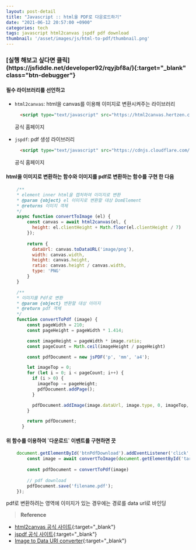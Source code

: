 ```yaml
---
layout: post-detail
title: "Javascript :: html을 PDF로 다운로드하기"
date: "2021-06-12 20:57:00 +0900"
categories: tech
tags: javascript html2canvas jspdf pdf download
thumbnail: '/asset/images/js/html-to-pdf/thumbnail.png'
---
```

<h3 markdown="1">
    <i class="fas fa-play-circle"></i>
    [실행 해보고 싶다면 클릭](https://jsfiddle.net/developer92/rqyjbf8a/){:target="_blank" class="btn-debugger"}
</h3>


<div markdown="1" class="stepper text mt-2">
<h4 markdown="1" data-step="1" class="title">
   필수 라이브러리를 선언하고 
</h4>

* `html2canvas`: html을 canvas를 이용해 이미지로 변환시켜주는 라이브러리

    ```html
      <script type="text/javascript" src="https://html2canvas.hertzen.com/dist/html2canvas.min.js"></script>
    ```
  <p class="info">
    공식 홈페이지
    <a href="https://html2canvas.hertzen.com/" target="_blank">   
        <i class="fas fa-external-link-alt"></i>
    </a>
  </p>

* `jspdf`: pdf 생성 라이브러리
    ```html
      <script type="text/javascript" src="https://cdnjs.cloudflare.com/ajax/libs/jspdf/1.5.3/jspdf.min.js"></script>
    ```
    <p class="info">
      공식 홈페이지
      <a href="https://parall.ax/products/jspdf" target="_blank">   
          <i class="fas fa-external-link-alt"></i>
      </a>
    </p>
</div>

<div markdown="1" class="stepper text mt-2">
<h4 markdown="1" data-step="2" class="title">
    html을 이미지로 변환하는 함수와 이미지를 pdf로 변환하는 함수를 구현 한 다음
</h4>

```javascript
    /**
    * element inner html을 캡처하여 이미지로 변환
    * @param {object} el 이미지로 변환할 대상 DomElement
    * @returns 이미지 객체
    */
    async function convertToImage (el) {
        const canvas = await html2canvas(el, {
          height: el.clientHeight + Math.floor(el.clientHeight / 7)
        });
        
        return {
          dataUrl: canvas.toDataURL('image/png'),
          width: canvas.width,
          height: canvas.height,
          ratio: canvas.height / canvas.width,
          type: 'PNG'
        }
    }

    /**
    * 이미지를 Pdf로 변환
    * @param {object} 변환할 대상 이미지
    * @return pdf 객체
    */
    function convertToPdf (image) {
        const pageWidth = 210;
        const pageHeight = pageWidth * 1.414;

        const imageHeight = pageWidth * image.ratio;
        const pageCount = Math.ceil(imageHeight / pageHeight)

        const pdfDocument = new jsPDF('p', 'mm', 'a4');

        let imageTop = 0;
        for (let i = 0; i < pageCount; i++) {
          if (i > 0) {
            imageTop -= pageHeight;
            pdfDocument.addPage();
          }

          pdfDocument.addImage(image.dataUrl, image.type, 0, imageTop, pageWidth, imageHeight);
        }

        return pdfDocument;
      }
```
</div>


<div markdown="1" class="stepper text mt-2">
<h4 markdown="1" data-step="3" class="title">
   위 함수를 이용하여 `다운로드` 이벤트를 구현하면 끗
</h4>

```javascript
    document.getElementById('btnPdfDownload').addEventListener('click', async function () {
        const image = await convertToImage(document.getElementById('target'))
        
        const pdfDocument = convertToPdf(image)
    
        // pdf download
        pdfDocument.save('filename.pdf');
    });
```
</div>

<p class="warning mb-4">
    pdf로 변환하려는 영역에 이미지가 있는 경우에는 경로를 data url로 바인딩   
</p>



> **Reference**
- [html2canvas 공식 사이트](https://html2canvas.hertzen.com/){:target="_blank"}
- [jspdf 공식 사이트](https://parall.ax/products/jspdf){:target="_blank"}
- [Image to Data URI converter](https://ezgif.com/image-to-datauri){:target="_blank"}


